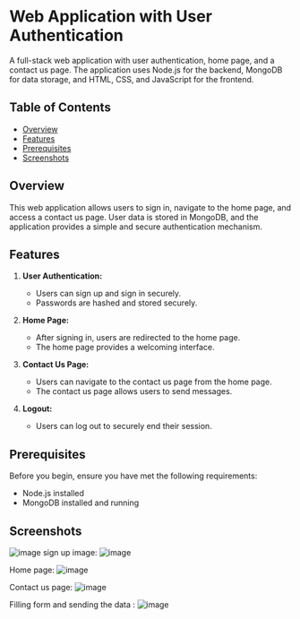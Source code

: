# Web Application with User Authentication

A full-stack web application with user authentication, home page, and a contact us page. The application uses Node.js for the backend, MongoDB for data storage, and HTML, CSS, and JavaScript for the frontend.

## Table of Contents

- [Overview](#overview)
- [Features](#features)
- [Prerequisites](#prerequisites)
- [Screenshots](#screenshots)

## Overview

This web application allows users to sign in, navigate to the home page, and access a contact us page. User data is stored in MongoDB, and the application provides a simple and secure authentication mechanism.

## Features

1. **User Authentication:**
   - Users can sign up and sign in securely.
   - Passwords are hashed and stored securely.

2. **Home Page:**
   - After signing in, users are redirected to the home page.
   - The home page provides a welcoming interface.

3. **Contact Us Page:**
   - Users can navigate to the contact us page from the home page.
   - The contact us page allows users to send messages.

4. **Logout:**
   - Users can log out to securely end their session.

## Prerequisites

Before you begin, ensure you have met the following requirements:

- Node.js installed
- MongoDB installed and running

## Screenshots


![image](https://github.com/Srivastava-Ankit-LPU/Xenostack/assets/83294365/e7ca1687-daf9-4004-b6ba-f80936644d32)
sign up image:
![image](https://github.com/Srivastava-Ankit-LPU/Xenostack/assets/83294365/f3892d09-ba22-463b-ad41-19182d496aac)

Home page:
![image](https://github.com/Srivastava-Ankit-LPU/Xenostack/assets/83294365/36a83f93-5bc5-4188-a897-7a5eb2397ae6)

Contact us page:
![image](https://github.com/Srivastava-Ankit-LPU/Xenostack/assets/83294365/d67d8e82-9069-4fc0-a86b-662a0b3d721a)

Filling form and sending the data :
![image](https://github.com/Srivastava-Ankit-LPU/Xenostack/assets/83294365/e195956e-7140-4323-80b0-a1e3baeedb60)

